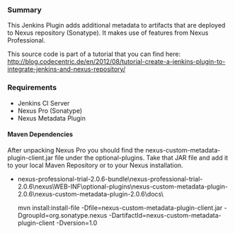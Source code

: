 <h3>Summary</h3>

This Jenkins Plugin adds additional metadata to artifacts that are deployed to Nexus repository (Sonatype). 
It makes use of features from Nexus Professional.

This source code is part of a tutorial that you can find here:<br>
http://blog.codecentric.de/en/2012/08/tutorial-create-a-jenkins-plugin-to-integrate-jenkins-and-nexus-repository/

<h3>Requirements</h3>

- Jenkins CI Server
- Nexus Pro (Sonatype)
- Nexus Metadata Plugin

<h4>Maven Dependencies</h4>

After unpacking Nexus Pro you should find the nexus-custom-metadata-plugin-client.jar file under the optional-plugins.
Take that JAR file and add it to your local Maven Repository or to your Nexus installation.

- nexus-professional-trial-2.0.6-bundle\nexus-professional-trial-2.0.6\nexus\WEB-INF\optional-plugins\nexus-custom-metadata-plugin-2.0.6\nexus-custom-metadata-plugin-2.0.6\docs\


    mvn install:install-file -Dfile=nexus-custom-metadata-plugin-client.jar 
    -DgroupId=org.sonatype.nexus 
    -DartifactId=nexus-custom-metadata-plugin-client 
    -Dversion=1.0
                       